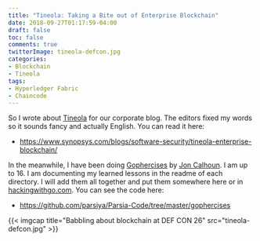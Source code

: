 ```yaml
---
title: "Tineola: Taking a Bite out of Enterprise Blockchain"
date: 2018-09-27T01:17:59-04:00
draft: false
toc: false
comments: true
twitterImage: tineola-defcon.jpg
categories:
- Blockchain
- Tineola
tags:
- Hyperledger Fabric
- Chaincode
---
```


So I wrote about [Tineola](https://github.com/tineola/tineola) for our corporate blog. The editors fixed my words so it sounds fancy and actually English. You can read it here:

* https://www.synopsys.com/blogs/software-security/tineola-enterprise-blockchain/

In the meanwhile, I have been doing [Gophercises](https://gophercises.com/exercises/) by [Jon Calhoun](https://www.calhoun.io). I am up to 16. I am documenting my learned lessons in the readme of each directory. I will add them all together and put them somewhere here or in [hackingwithgo.com](http://hackingwithgo.com). You can see the code here:

* https://github.com/parsiya/Parsia-Code/tree/master/gophercises

{{< imgcap title="Babbling about blockchain at DEF CON 26" src="tineola-defcon.jpg" >}}

<!--more-->

